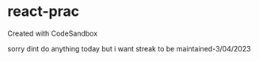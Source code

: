 # react-prac
Created with CodeSandbox

sorry dint do anything today but i want streak to be maintained-3/04/2023